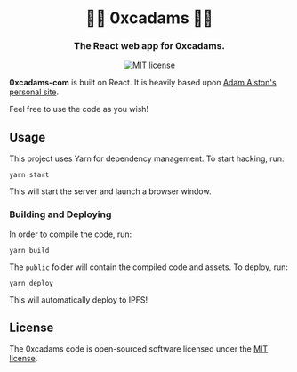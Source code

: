 <h1 align="center" style="border-bottom: none;">👨‍💻 0xcadams 👩‍💻</h1>
<h3 align="center">The React web app for 0xcadams.</h3>

<div align="center">

[![MIT license](https://img.shields.io/badge/License-MIT-blue.svg)](https://lbesson.mit-license.org/)

</div>

**0xcadams-com** is built on React. It is heavily based upon [Adam Alston's personal site](https://github.com/adamalston/v2).

Feel free to use the code as you wish!

## Usage

This project uses Yarn for dependency management. To start hacking, run:

```
yarn start
```

This will start the server and launch a browser window.

### Building and Deploying

In order to compile the code, run:

```
yarn build
```

The `public` folder will contain the compiled code and assets. To deploy, run:

```
yarn deploy
```

This will automatically deploy to IPFS!

## License

The 0xcadams code is open-sourced software licensed under the [MIT license](https://opensource.org/licenses/MIT).
